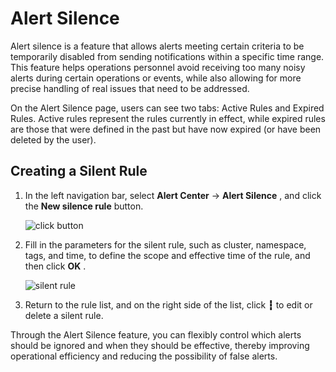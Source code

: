 # Alert Silence

Alert silence is a feature that allows alerts meeting certain criteria to be temporarily disabled from sending notifications within a specific time range. This feature helps operations personnel avoid receiving too many noisy alerts during certain operations or events, while also allowing for more precise handling of real issues that need to be addressed.

On the Alert Silence page, users can see two tabs: Active Rules and Expired Rules. Active rules represent the rules currently in effect, while expired rules are those that were defined in the past but have now expired (or have been deleted by the user).

## Creating a Silent Rule

1. In the left navigation bar, select __Alert Center__ -> __Alert Silence__ , and click the __New silence rule__ button.

    ![click button](https://docs.daocloud.io/daocloud-docs-images/docs/en/docs/insight/images/silent01.png)

2. Fill in the parameters for the silent rule, such as cluster, namespace, tags, and time, to define the scope and effective time of the rule, and then click __OK__ .

    ![silent rule](https://docs.daocloud.io/daocloud-docs-images/docs/en/docs/insight/images/silent02.png)

3. Return to the rule list, and on the right side of the list, click __┇__ to edit or delete a silent rule.

Through the Alert Silence feature, you can flexibly control which alerts should be ignored and when they should be effective, thereby improving operational efficiency and reducing the possibility of false alerts.
